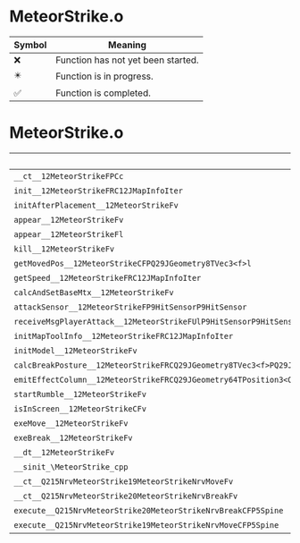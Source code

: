# MeteorStrike.o
| Symbol | Meaning 
| ------------- | ------------- 
| :x: | Function has not yet been started. 
| :eight_pointed_black_star: | Function is in progress. 
| :white_check_mark: | Function is completed. 


# MeteorStrike.o
| Symbol | Decompiled? |
| ------------- | ------------- |
| `__ct__12MeteorStrikeFPCc` | :x: |
| `init__12MeteorStrikeFRC12JMapInfoIter` | :x: |
| `initAfterPlacement__12MeteorStrikeFv` | :x: |
| `appear__12MeteorStrikeFv` | :x: |
| `appear__12MeteorStrikeFl` | :x: |
| `kill__12MeteorStrikeFv` | :x: |
| `getMovedPos__12MeteorStrikeCFPQ29JGeometry8TVec3<f>l` | :x: |
| `getSpeed__12MeteorStrikeFRC12JMapInfoIter` | :x: |
| `calcAndSetBaseMtx__12MeteorStrikeFv` | :x: |
| `attackSensor__12MeteorStrikeFP9HitSensorP9HitSensor` | :x: |
| `receiveMsgPlayerAttack__12MeteorStrikeFUlP9HitSensorP9HitSensor` | :x: |
| `initMapToolInfo__12MeteorStrikeFRC12JMapInfoIter` | :x: |
| `initModel__12MeteorStrikeFv` | :x: |
| `calcBreakPosture__12MeteorStrikeFRCQ29JGeometry8TVec3<f>PQ29JGeometry64TPosition3<Q29JGeometry38TMatrix34<Q29JGeometry13SMatrix34C<f>>>` | :x: |
| `emitEffectColumn__12MeteorStrikeFRCQ29JGeometry64TPosition3<Q29JGeometry38TMatrix34<Q29JGeometry13SMatrix34C<f>>>` | :x: |
| `startRumble__12MeteorStrikeFv` | :x: |
| `isInScreen__12MeteorStrikeCFv` | :x: |
| `exeMove__12MeteorStrikeFv` | :x: |
| `exeBreak__12MeteorStrikeFv` | :x: |
| `__dt__12MeteorStrikeFv` | :x: |
| `__sinit_\MeteorStrike_cpp` | :x: |
| `__ct__Q215NrvMeteorStrike19MeteorStrikeNrvMoveFv` | :x: |
| `__ct__Q215NrvMeteorStrike20MeteorStrikeNrvBreakFv` | :x: |
| `execute__Q215NrvMeteorStrike20MeteorStrikeNrvBreakCFP5Spine` | :x: |
| `execute__Q215NrvMeteorStrike19MeteorStrikeNrvMoveCFP5Spine` | :x: |
